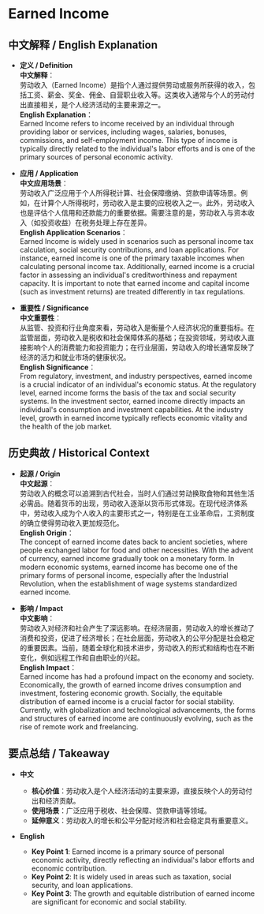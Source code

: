 # Earned Income

## 中文解释 / English Explanation

* **定义 / Definition**  
  **中文解释**：  
  劳动收入（Earned Income）是指个人通过提供劳动或服务所获得的收入，包括工资、薪金、奖金、佣金、自营职业收入等。这类收入通常与个人的劳动付出直接相关，是个人经济活动的主要来源之一。  
  **English Explanation**：  
  Earned Income refers to income received by an individual through providing labor or services, including wages, salaries, bonuses, commissions, and self-employment income. This type of income is typically directly related to the individual's labor efforts and is one of the primary sources of personal economic activity.

* **应用 / Application**  
  **中文应用场景**：  
  劳动收入广泛应用于个人所得税计算、社会保障缴纳、贷款申请等场景。例如，在计算个人所得税时，劳动收入是主要的应税收入之一。此外，劳动收入也是评估个人信用和还款能力的重要依据。需要注意的是，劳动收入与资本收入（如投资收益）在税务处理上存在差异。  
  **English Application Scenarios**：  
  Earned Income is widely used in scenarios such as personal income tax calculation, social security contributions, and loan applications. For instance, earned income is one of the primary taxable incomes when calculating personal income tax. Additionally, earned income is a crucial factor in assessing an individual's creditworthiness and repayment capacity. It is important to note that earned income and capital income (such as investment returns) are treated differently in tax regulations.

* **重要性 / Significance**  
  **中文重要性**：  
  从监管、投资和行业角度来看，劳动收入是衡量个人经济状况的重要指标。在监管层面，劳动收入是税收和社会保障体系的基础；在投资领域，劳动收入直接影响个人的消费能力和投资能力；在行业层面，劳动收入的增长通常反映了经济的活力和就业市场的健康状况。  
  **English Significance**：  
  From regulatory, investment, and industry perspectives, earned income is a crucial indicator of an individual's economic status. At the regulatory level, earned income forms the basis of the tax and social security systems. In the investment sector, earned income directly impacts an individual's consumption and investment capabilities. At the industry level, growth in earned income typically reflects economic vitality and the health of the job market.

## 历史典故 / Historical Context

* **起源 / Origin**  
  **中文起源**：  
  劳动收入的概念可以追溯到古代社会，当时人们通过劳动换取食物和其他生活必需品。随着货币的出现，劳动收入逐渐以货币形式体现。在现代经济体系中，劳动收入成为个人收入的主要形式之一，特别是在工业革命后，工资制度的确立使得劳动收入更加规范化。  
  **English Origin**：  
  The concept of earned income dates back to ancient societies, where people exchanged labor for food and other necessities. With the advent of currency, earned income gradually took on a monetary form. In modern economic systems, earned income has become one of the primary forms of personal income, especially after the Industrial Revolution, when the establishment of wage systems standardized earned income.

* **影响 / Impact**  
  **中文影响**：  
  劳动收入对经济和社会产生了深远影响。在经济层面，劳动收入的增长推动了消费和投资，促进了经济增长；在社会层面，劳动收入的公平分配是社会稳定的重要因素。当前，随着全球化和技术进步，劳动收入的形式和结构也在不断变化，例如远程工作和自由职业的兴起。  
  **English Impact**：  
  Earned income has had a profound impact on the economy and society. Economically, the growth of earned income drives consumption and investment, fostering economic growth. Socially, the equitable distribution of earned income is a crucial factor for social stability. Currently, with globalization and technological advancements, the forms and structures of earned income are continuously evolving, such as the rise of remote work and freelancing.

## 要点总结 / Takeaway

* **中文**  
  - **核心价值**：劳动收入是个人经济活动的主要来源，直接反映个人的劳动付出和经济贡献。  
  - **使用场景**：广泛应用于税收、社会保障、贷款申请等领域。  
  - **延伸意义**：劳动收入的增长和公平分配对经济和社会稳定具有重要意义。

* **English**  
  - **Key Point 1**: Earned income is a primary source of personal economic activity, directly reflecting an individual's labor efforts and economic contribution.  
  - **Key Point 2**: It is widely used in areas such as taxation, social security, and loan applications.  
  - **Key Point 3**: The growth and equitable distribution of earned income are significant for economic and social stability.